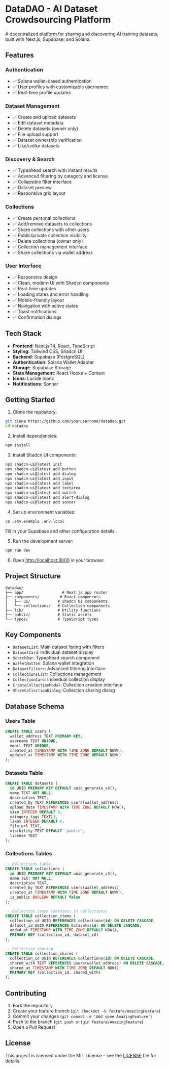 # DataDAO - AI Dataset Crowdsourcing Platform

A decentralized platform for sharing and discovering AI training datasets, built with Next.js, Supabase, and Solana.

## Features

### Authentication
- ✅ Solana wallet-based authentication
- ✅ User profiles with customizable usernames
- ✅ Real-time profile updates

### Dataset Management
- ✅ Create and upload datasets
- ✅ Edit dataset metadata
- ✅ Delete datasets (owner only)
- ✅ File upload support
- ✅ Dataset ownership verification
- ✅ Like/unlike datasets

### Discovery & Search
- ✅ Typeahead search with instant results
- ✅ Advanced filtering by category and license
- ✅ Collapsible filter interface
- ✅ Dataset preview
- ✅ Responsive grid layout

### Collections
- ✅ Create personal collections
- ✅ Add/remove datasets to collections
- ✅ Share collections with other users
- ✅ Public/private collection visibility
- ✅ Delete collections (owner only)
- ✅ Collection management interface
- ✅ Share collections via wallet address

### User Interface
- ✅ Responsive design
- ✅ Clean, modern UI with Shadcn components
- ✅ Real-time updates
- ✅ Loading states and error handling
- ✅ Mobile-friendly layout
- ✅ Navigation with active states
- ✅ Toast notifications
- ✅ Confirmation dialogs

## Tech Stack

- **Frontend**: Next.js 14, React, TypeScript
- **Styling**: Tailwind CSS, Shadcn UI
- **Backend**: Supabase (PostgreSQL)
- **Authentication**: Solana Wallet Adapter
- **Storage**: Supabase Storage
- **State Management**: React Hooks + Context
- **Icons**: Lucide Icons
- **Notifications**: Sonner

## Getting Started

1. Clone the repository:
```bash
git clone https://github.com/yourusername/datadao.git
cd datadao
```

2. Install dependencies:
```bash
npm install
```

3. Install Shadcn UI components:
```bash
npx shadcn-ui@latest init
npx shadcn-ui@latest add button
npx shadcn-ui@latest add dialog
npx shadcn-ui@latest add input
npx shadcn-ui@latest add label
npx shadcn-ui@latest add textarea
npx shadcn-ui@latest add switch
npx shadcn-ui@latest add alert-dialog
npx shadcn-ui@latest add sonner
```

4. Set up environment variables:
```bash
cp .env.example .env.local
```
Fill in your Supabase and other configuration details.

5. Run the development server:
```bash
npm run dev
```

6. Open [http://localhost:3000](http://localhost:3000) in your browser.

## Project Structure

```
datadao/
├── app/                 # Next.js app router
├── components/         # React components
│   ├── ui/            # Shadcn UI components
│   └── collections/   # Collection components
├── lib/               # Utility functions
├── public/            # Static assets
└── types/             # TypeScript types
```

## Key Components

- `DatasetList`: Main dataset listing with filters
- `DatasetCard`: Individual dataset display
- `SearchBar`: Typeahead search component
- `WalletButton`: Solana wallet integration
- `DatasetFilters`: Advanced filtering interface
- `CollectionsList`: Collections management
- `CollectionCard`: Individual collection display
- `CreateCollectionModal`: Collection creation interface
- `ShareCollectionDialog`: Collection sharing dialog

## Database Schema

### Users Table
```sql
CREATE TABLE users (
  wallet_address TEXT PRIMARY KEY,
  username TEXT UNIQUE,
  email TEXT UNIQUE,
  created_at TIMESTAMP WITH TIME ZONE DEFAULT NOW(),
  updated_at TIMESTAMP WITH TIME ZONE DEFAULT NOW()
);
```

### Datasets Table
```sql
CREATE TABLE datasets (
  id UUID PRIMARY KEY DEFAULT uuid_generate_v4(),
  name TEXT NOT NULL,
  description TEXT,
  created_by TEXT REFERENCES users(wallet_address),
  upload_date TIMESTAMP WITH TIME ZONE DEFAULT NOW(),
  size INTEGER DEFAULT 0,
  category_tags TEXT[],
  likes INTEGER DEFAULT 0,
  file_url TEXT,
  visibility TEXT DEFAULT 'public',
  license TEXT
);
```

### Collections Tables
```sql
-- Collections table
CREATE TABLE collections (
  id UUID PRIMARY KEY DEFAULT uuid_generate_v4(),
  name TEXT NOT NULL,
  description TEXT,
  created_by TEXT REFERENCES users(wallet_address),
  created_at TIMESTAMP WITH TIME ZONE DEFAULT NOW(),
  is_public BOOLEAN DEFAULT false
);

-- Collection items (datasets in collections)
CREATE TABLE collection_items (
  collection_id UUID REFERENCES collections(id) ON DELETE CASCADE,
  dataset_id UUID REFERENCES datasets(id) ON DELETE CASCADE,
  added_at TIMESTAMP WITH TIME ZONE DEFAULT NOW(),
  PRIMARY KEY (collection_id, dataset_id)
);

-- Collection sharing
CREATE TABLE collection_shares (
  collection_id UUID REFERENCES collections(id) ON DELETE CASCADE,
  shared_with TEXT REFERENCES users(wallet_address) ON DELETE CASCADE,
  shared_at TIMESTAMP WITH TIME ZONE DEFAULT NOW(),
  PRIMARY KEY (collection_id, shared_with)
);
```

## Contributing

1. Fork the repository
2. Create your feature branch (`git checkout -b feature/AmazingFeature`)
3. Commit your changes (`git commit -m 'Add some AmazingFeature'`)
4. Push to the branch (`git push origin feature/AmazingFeature`)
5. Open a Pull Request

## License

This project is licensed under the MIT License - see the [LICENSE](LICENSE) file for details.
